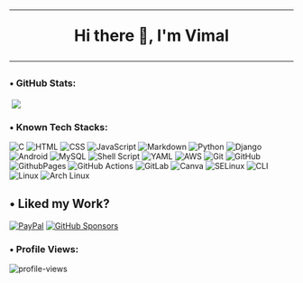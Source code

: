 
<h1 align="center"> <hr> Hi there 👋, I'm Vimal<hr> </h1>

### • GitHub Stats:

<p>&nbsp;<img align="center" src="https://github-readme-stats.vercel.app/api?username=mvimal2607&show_icons=true&theme=midnight-purple&border_radius=15&locale=en" /></p>

### • Known Tech Stacks:

![C](https://img.shields.io/badge/C-00599C?style=for-the-badge&logo=C&logoColor=white)
![HTML](https://img.shields.io/badge/HTML-E34F26?style=for-the-badge&logo=html5&logoColor=white)
![CSS](https://img.shields.io/badge/css-1572B6?style=for-the-badge&logo=css3&logoColor=white)
![JavaScript](https://img.shields.io/badge/javascript-%23323330.svg?style=for-the-badge&logo=javascript&logoColor=%23F7DF1E)
![Markdown](https://img.shields.io/badge/markdown-%23000000.svg?style=for-the-badge&logo=markdown&logoColor=white)
![Python](https://img.shields.io/badge/Python-FFD43B?style=for-the-badge&logo=python&logoColor=darkgreen)
![Django](https://img.shields.io/badge/django-%23092E20.svg?style=for-the-badge&logo=django&logoColor=white)
![Android](https://img.shields.io/badge/Android--Open--Source--Project-3BBF7A?style=for-the-badge&logo=android&logoColor=white)
![MySQL](https://img.shields.io/badge/mysql-4479A1?style=for-the-badge&logo=mysql&logoColor=white)
![Shell Script](https://img.shields.io/badge/shell_script-%23121011.svg?style=for-the-badge&logo=gnu-bash&logoColor=white)
![YAML](https://img.shields.io/badge/yaml-%23ffffff.svg?style=for-the-badge&logo=yaml&logoColor=151515)
![AWS](https://img.shields.io/badge/amazon--web--services-E34F26?style=for-the-badge&logo=amazonwebservices&logoColor=white)
![Git](https://img.shields.io/badge/git-F05032?style=for-the-badge&logo=git&logoColor=white)
![GitHub](https://img.shields.io/badge/github-F0F0F0?style=for-the-badge&logo=github&logoColor=black)
![GithubPages](https://img.shields.io/badge/github%20pages-121013?style=for-the-badge&logo=github&logoColor=white)
![GitHub Actions](https://img.shields.io/badge/github%20actions-%232671E5.svg?style=for-the-badge&logo=githubactions&logoColor=white)
![GitLab](https://img.shields.io/badge/gitlab-FC6D26?style=for-the-badge&logo=gitlab&logoColor=white)
![Canva](https://img.shields.io/badge/Canva-%2300C4CC.svg?style=for-the-badge&logo=Canva&logoColor=white)
![SELinux](https://img.shields.io/badge/SELinux-CC0000?style=for-the-badge&logo=linux&logoColor=white)
![CLI](https://img.shields.io/badge/Command%20Line-008000?style=for-the-badge&logo=gnometerminal&logoColor=white)
![Linux](https://img.shields.io/badge/Linux-FCC624?style=for-the-badge&logo=linux&logoColor=black)
![Arch Linux](https://img.shields.io/badge/Arch%20linux-1793D1?style=for-the-badge&logo=archlinux&logoColor=white)

## • Liked my Work?
[![PayPal](https://img.shields.io/badge/PAYPAL-003087?style=for-the-badge&logo=paypal&logoColor=white)](https://paypal.me/Vimal2607)
[![GitHub Sponsors](https://img.shields.io/badge/github%20sponsors-000000?style=for-the-badge&logo=githubsponsors&logoColor=#EA4AAA)](https://github.com/sponsors/mvimal2607)

### • Profile Views:

![profile-views](https://komarev.com/ghpvc/?username=mvimal2607&label=Spectators&color=blueviolet)
